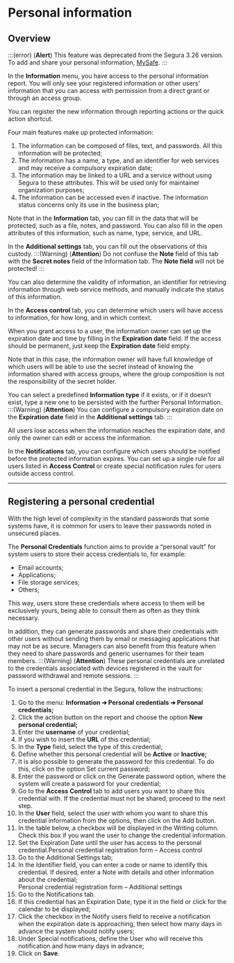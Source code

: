 # Personal information

## **Overview**
:::(error) (**Alert**)
This feature was deprecated from the Segura 3.26 version. To add and share your personal information, [MySafe](/v4/docs/mysafe).
:::

In the **Information** menu, you have access to the personal information report. You will only see your registered information or other users’ information that you can access with permission from a direct grant or through an access group.

You can register the new information through reporting actions or the quick action shortcut.

Four main features make up protected information:

1. The information can be composed of files, text, and passwords. All this information will be protected;  
2. The information has a name, a type, and an identifier for web services and may receive a compulsory expiration date;  
3. The information may be linked to a URL and a service without using Segura to these attributes. This will be used only for maintainer organization purposes;  
4. The information can be accessed even if inactive. The information status concerns only its use in the business plan;

 

Note that in the **Information** tab, you can fill in the data that will be protected, such as a file, notes, and password. You can also fill in the open attributes of this information, such as name, type, service, and URL.

In the **Additional settings** tab, you can fill out the observations of this custody.
:::(Warning) (**Attention**)
 Do not confuse the **Note** field of this tab with the **Secret notes** field of the Information tab. The **Note field** will not be protected!
:::

You can also determine the validity of information, an identifier for retrieving information through web service methods, and manually indicate the status of this information.

In the **Access control** tab, you can determine which users will have access to information, for how long, and in which context.

When you grant access to a user, the information owner can set up the expiration date and time by filling in the **Expiration date** field. If the access should be permanent, just keep the **Expiration date** field empty.

Note that in this case, the information owner will have full knowledge of which users will be able to use the secret instead of knowing the information shared with access groups, where the group composition is not the responsibility of the secret holder.

You can select a predefined **Information type** if it exists, or if it doesn’t exist, type a new one to be persisted with the further Personal Information.
:::(Warning) (**Attention**)
You can configure a compulsory expiration date on the **Expiration date** field in the **Additional settings** tab. 
:::

All users lose access when the information reaches the expiration date, and only the owner can edit or access the information.

In the **Notifications** tab, you can configure which users should be notified before the protected information expires. You can set up a single rule for all users listed in **Access Control** or create special notification rules for users outside access control.

---

## **Registering a personal credential**

With the high level of complexity in the standard passwords that some systems have, it is common for users to leave their passwords noted in unsecured places.

The **Personal Credentials** function aims to provide a “personal vault” for system users to store their access credentials to, for example:

* Email accounts;  
* Applications;  
* File storage services;  
* Others;

This way, users store these credentials where access to them will be exclusively yours, being able to consult them as often as they think necessary.

In addition, they can generate passwords and share their credentials with other users without sending them by email or messaging applications that may not be as secure. Managers can also benefit from this feature when they need to share passwords and generic usernames for their team members.
:::(Warning) (**Attention**)
 These personal credentials are unrelated to the credentials associated with devices registered in the vault for password withdrawal and remote sessions.
:::

To insert a personal credential in the Segura, follow the instructions:

1. Go to the menu: **Information ➔ Personal credentials ➔ Personal credentials;**  
2. Click the action button on the report and choose the option **New personal credential;**  
3. Enter the **username** of your credential;  
4. If you wish to insert the **URL** of this credential;  
5. In the **Type** field, select the type of this credential;  
6. Define whether this personal credential will be **Active** or **Inactive;**  
7. It is also possible to generate the password for this credential. To do this, click on the option Set current password;  
8. Enter the password or click on the Generate password option, where the system will create a password for your credential;  
9. Go to the **Access Control** tab to add users you want to share this credential with. If the credential must not be shared, proceed to the next step.  
10. In the **User** field, select the user with whom you want to share this credential information from the options, then click on the Add button.  
11. In the table below, a checkbox will be displayed in the Writing column. Check this box if you want the user to change the credential information.  
12. Set the Expiration Date until the user has access to the personal credential.Personal credential registration form – Access control  
13. Go to the Additional Settings tab;  
14. In the Identifier field, you can enter a code or name to identify this credential. If desired, enter a Note with details and other information about the credential;   
    Personal credential registration form – Additional settings  
15. Go to the Notifications tab.  
16. If this credential has an Expiration Date, type it in the field or click for the calendar to be displayed;  
17. Click the checkbox in the Notify users field to receive a notification when the expiration date is approaching, then select how many days in advance the system should notify users;  
18. Under Special notifications, define the User who will receive this notification and how many days in advance;  
19. Click on **Save**.

